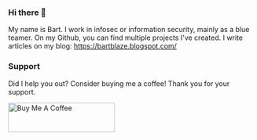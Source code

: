 ### Hi there 👋

My name is Bart. I work in infosec or information security, mainly as a blue teamer. 
On my Github, you can find multiple projects I've created. 
I write articles on my blog: https://bartblaze.blogspot.com/


### Support 

Did I help you out? Consider buying me a coffee! Thank you for your support.


<a href="https://www.buymeacoffee.com/bartblaze" target="_blank"><img src="https://cdn.buymeacoffee.com/buttons/v2/default-violet.png" alt="Buy Me A Coffee" style="height: 60px !important;width: 217px !important;" ></a>

<!--
**bartblaze/bartblaze** is a ✨ _special_ ✨ repository because its `README.md` (this file) appears on your GitHub profile.

Here are some ideas to get you started:

- 🔭 I’m currently working on ...
- 🌱 I’m currently learning ...
- 👯 I’m looking to collaborate on ...
- 🤔 I’m looking for help with ...
- 💬 Ask me about ...
- 📫 How to reach me: ...
- 😄 Pronouns: ...
- ⚡ Fun fact: ...
-->
